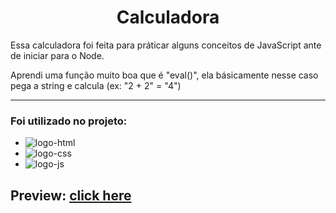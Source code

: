 <h1 align="center">Calculadora</h1>
<p>
  Essa calculadora foi feita para práticar alguns conceitos de JavaScript ante de iniciar para o Node. 
</p>
 <p>Aprendi uma função muito boa que é "eval()", ela básicamente nesse caso pega a string e calcula (ex: "2 + 2" = "4")</p>
<hr>
<h3>Foi utilizado no projeto:</h3>
<ul>
  <li><img src="https://img.shields.io/badge/HTML5-E34F26?style=for-the-badge&logo=html5&logoColor=white" alt="logo-html"></li>
  <li><img src="https://img.shields.io/badge/CSS3-1572B6?style=for-the-badge&logo=css3&logoColor=white" alt="logo-css"></li>
  <li><img src="https://img.shields.io/badge/JavaScript-323330?style=for-the-badge&logo=javascript&logoColor=F7DF1E" alt="logo-js"></li>
</ul>

<h2>Preview: <a href="https://vitor-silva-santos.github.io/calculadora/">click here</a></h2>
